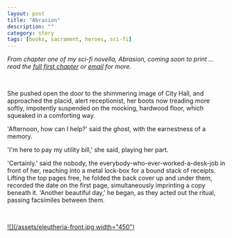 ```yaml
---
layout: post
title: "Abrasion"
description: ""
category: story
tags: [books, sacrament, heroes, sci-fi]
---
```


*From chapter one of my sci-fi novella, Abrasion, coming soon to print ... read the [full first chapter](http://sevendown.org/abrasion) or [email](mailto:dpmaddalena@gmail.com?subject=abrasion) for more.*

<p>&nbsp;</p>


She pushed open the door to the shimmering image of City Hall, and approached the placid, alert receptionist, her boots now treading more softly, impotently suspended on the mocking, hardwood floor, which squeaked in a comforting way.

'Afternoon, how can I help?' said the ghost, with the earnestness of a memory.

'I'm here to pay my utility bill,' she said, playing her part.

'Certainly.' said the nobody, the everybody-who-ever-worked-a-desk-job in front of her, reaching into a metal lock-box for a bound stack of receipts. Lifting the top pages free, he folded the back cover up and under them, recorded the date on the first page, simultaneously imprinting a copy beneath it. 'Another beautiful day,' he began, as they acted out the ritual, passing facsimiles between them.

<p>&nbsp;</p>

[![](/assets/eleutheria-front.jpg width="450")](http://sevendown.org/abrasion)

